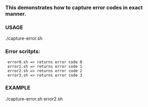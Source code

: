 ### This demonstrates how to capture error codes in exact manner.

### USAGE
./capture-error.sh <error-scritp>

### Error scritpts:
```
 error0.sh => returns error code 0
 error1.sh => returns error code 1
 error2.sh => returns error code 2
 error3.sh => returns error code 3
```
### EXAMPLE
./capture-error.sh error2.sh


